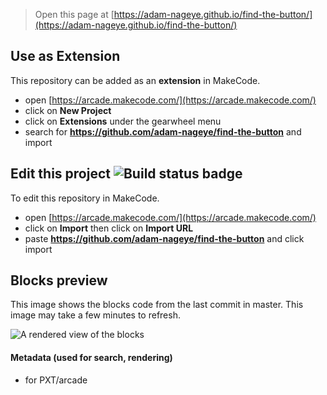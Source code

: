  


> Open this page at [https://adam-nageye.github.io/find-the-button/](https://adam-nageye.github.io/find-the-button/)

## Use as Extension

This repository can be added as an **extension** in MakeCode.

* open [https://arcade.makecode.com/](https://arcade.makecode.com/)
* click on **New Project**
* click on **Extensions** under the gearwheel menu
* search for **https://github.com/adam-nageye/find-the-button** and import

## Edit this project ![Build status badge](https://github.com/adam-nageye/find-the-button/workflows/MakeCode/badge.svg)

To edit this repository in MakeCode.

* open [https://arcade.makecode.com/](https://arcade.makecode.com/)
* click on **Import** then click on **Import URL**
* paste **https://github.com/adam-nageye/find-the-button** and click import

## Blocks preview

This image shows the blocks code from the last commit in master.
This image may take a few minutes to refresh.

![A rendered view of the blocks](https://github.com/adam-nageye/find-the-button/raw/master/.github/makecode/blocks.png)

#### Metadata (used for search, rendering)

* for PXT/arcade
<script src="https://makecode.com/gh-pages-embed.js"></script><script>makeCodeRender("{{ site.makecode.home_url }}", "{{ site.github.owner_name }}/{{ site.github.repository_name }}");</script>
